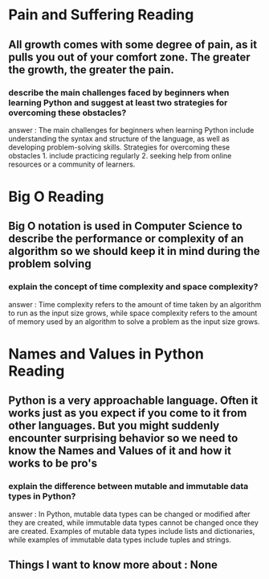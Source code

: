# Pain and Suffering Reading
## All growth comes with some degree of pain, as it pulls you out of your comfort zone. The greater the growth, the greater the pain.
### describe the main challenges faced by beginners when learning Python and suggest at least two strategies for overcoming these obstacles?
answer :
The main challenges for beginners when learning Python include understanding the syntax and structure of the language, as well as developing problem-solving skills. Strategies for overcoming these obstacles 1. include practicing regularly 2. seeking help from online resources or a community of learners.

# Big O Reading 
## Big O notation is used in Computer Science to describe the performance or complexity of an algorithm so we should keep it in mind during the problem solving 
### explain the concept of time complexity and space complexity?
answer : 
Time complexity refers to the amount of time taken by an algorithm to run as the input size grows, while space complexity refers to the amount of memory used by an algorithm to solve a problem as the input size grows.

# Names and Values in Python Reading 
## Python is a very approachable language. Often it works just as you expect if you come to it from other languages. But you might suddenly encounter surprising behavior so we need to know the Names and Values of it and how it works to be pro's
### explain the difference between mutable and immutable data types in Python?
answer :
In Python, mutable data types can be changed or modified after they are created, while immutable data types cannot be changed once they are created. Examples of mutable data types include lists and dictionaries, while examples of immutable data types include tuples and strings.

## Things I want to know more about : None
